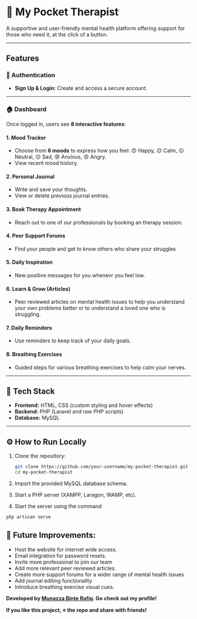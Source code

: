 # 🌸 My Pocket Therapist  

A supportive and user-friendly mental health platform offering support for those who need it, at the click of a button.  

---

## Features

### 🔐 Authentication
- **Sign Up & Login:** Create and access a secure account.  
---

### 🏠 Dashboard
Once logged in, users see **8 interactive features**:  

#### 1. Mood Tracker  
- Choose from **6 moods** to express how you feel: 😊 Happy, 😌 Calm, 😐 Neutral, 😔 Sad, 😰 Anxious, 😡 Angry.   
- View recent mood history.

#### 2. Personal Journal  
- Write and save your thoughts. 
- View or delete previous journal entries.

#### 3. Book Therapy Appointment  
- Reach out to one of our professionals by booking an therapy session.

#### 4. Peer Support Forums  
- Find your people and get to know others who share your struggles

#### 5. Daily Inspiration  
- New positive messages for you whenevr you feel low.

#### 6. Learn & Grow (Articles)  
- Peer reviewed articles on mental health issues to help you understand your own problems better or to understand a loved one who is struggling.

#### 7. Daily Reminders  
- Use reminders to keep track of your daily goals. 

#### 8. Breathing Exercises  
- Guided steps for various breathing exercises to help calm your nerves.

---

## 🔧 Tech Stack
- **Frontend:** HTML, CSS (custom styling and hover effects)  
- **Backend:** PHP (Laravel and raw PHP scripts)  
- **Database:** MySQL  

---

## ⚙️ How to Run Locally

1. Clone the repository:  
   ```bash
   git clone https://github.com/your-username/my-pocket-therapist.git
   cd my-pocket-therapist
   ```

2. Import the provided MySQL database schema.

3. Start a PHP server (XAMPP, Laragon, WAMP, etc).

4. Start the server using the command
```bash
php artisan serve
```


## 🚀 Future Improvements:
- Host the website for internet wide access.
- Email integration for password resets.
- Invite more professional to join our team
- Add more relevant peer reviewed articles.
- Create more support forums for a wider range of mental health issues
- Add journal editing functionality.
- Introduce breathing exercise visual cues.

**Developed by [Munazza Binte Rafiq](https://github.com/munazza-r). Go check out my profile!**

**If you like this project, ⭐ the repo and share with friends!**

